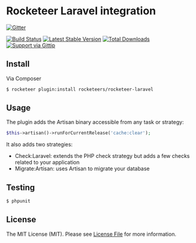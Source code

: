 # Rocketeer Laravel integration

[![Gitter](https://badges.gitter.im/Join%20Chat.svg)](https://gitter.im/rocketeers/rocketeer-laravel?utm_source=badge&utm_medium=badge&utm_campaign=pr-badge&utm_content=badge)

[![Build Status](http://img.shields.io/travis/rocketeers/rocketeer-laravel.svg?style=flat-square)](https://travis-ci.org/rocketeers/rocketeer-laravel)
[![Latest Stable Version](http://img.shields.io/packagist/v/anahkiasen/rocketeer-laravel.svg?style=flat-square)](https://packagist.org/rocketeer-laravels/anahkiasen/rocketeer-laravel)
[![Total Downloads](http://img.shields.io/packagist/dt/anahkiasen/rocketeer-laravel.svg?style=flat-square)](https://packagist.org/rocketeer-laravels/anahkiasen/rocketeer-laravel)
[![Support via Gittip](http://img.shields.io/gittip/Anahkiasen.svg?style=flat-square)](https://www.gittip.com/Anahkiasen/)

## Install

Via Composer

``` bash
$ rocketeer plugin:install rocketeers/rocketeer-laravel
```

## Usage

The plugin adds the Artisan binary accessible from any task or strategy:

```php
$this->artisan()->runForCurrentRelease('cache:clear');
```

It also adds two strategies:

- Check:Laravel: extends the PHP check strategy but adds a few checks related to your application
- Migrate:Artisan: uses Artisan to migrate your database

## Testing

``` bash
$ phpunit
```

## License

The MIT License (MIT). Please see [License File](LICENSE) for more information.
